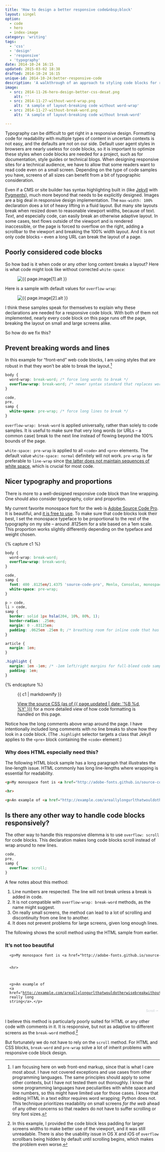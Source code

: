 ```yaml
---
title: 'How to design a better responsive code&nbsp;block'
layout: singel
option:
  - code
  - hero
  - index-image
category: 'writing'
tags:
  - 'css'
  - 'design'
  - 'responsive'
  - 'typography'
date: 2014-10-24 16:15
updated: 2015-03-02 18:38
drafted: 2014-10-24 16:15
unique-id: 2014-10-24:better-responsive-code
description: 'A walkthrough of an approach to styling code blocks for responsive websites and technical documentation.'
image:
  - src: 2014-11-26-hero-design-better-css-desat.png
    alt: ''
  - src: 2014-11-27-without-word-wrap.png
    alt: 'A sample of layout-breaking code without word-wrap'
  - src: 2014-11-27-without-break-word.png
    alt: 'A sample of layout-breaking code without break-word'

---
```


Typography can be difficult to get right in a responsive design. Formatting code for readability with multiple types of content in uncertain contexts is not easy, and the defaults are not on our side. Default user agent styles in browsers are nearly useless for code blocks, so it is important to optimize these styles when code blocks are needed for a project, such as for documentation, style guides or technical blogs. When designing responsive sites for a technical audience, we have to allow that some readers want to read code even on a small screen. Depending on the type of code samples you have, screens of all sizes can benefit from a bit of typographic consideration.

Even if a CMS or site builder has syntax highlighting built in (like [Jekyll](http://jekyllrb.com) with [Pygments](http://pygments.org/)), much more beyond that needs to be explicitly designed. Images are a big deal in responsive design implementation. The `max-width: 100%` declaration does a lot of heavy lifting in a fluid layout. But many site layouts break when resized down to reasonable viewport widths, because of text. *Text*, and especially code, can easily break an otherwise adaptive layout. In some cases, text flows outside of the viewport and is rendered inaccessible, or the page is forced to overflow on the right, adding a scrollbar to the viewport and breaking the 100% width layout. And it is not only code blocks – even a long URL can break the layout of a page.

## Poorly considered code blocks

So how bad is it when code or any other long content breaks a layout? Here is what code might look like without corrected `white-space`:

<figure class="image--narrow screenshot">
  <img
    src="{{ site.image-url }}/{{ page.image[1].src }}" 
    alt="{{ page.image[1].alt }}"
  >
</figure>

Here is a sample with default values for `overflow-wrap`:

<figure class="image--narrow screenshot">
  <img
    src="{{ site.image-url }}/{{ page.image[2].src }}" 
    alt="{{ page.image[2].alt }}"
  >
</figure>

I think these samples speak for themselves to explain why these declarations are needed for a responsive code block. With both of them not implemented, nearly every code block on this page runs off the page, breaking the layout on small and large screens alike.

So how do we fix this?

## Prevent breaking words and lines

In this example for “front-end” web code blocks, I am using styles that are robust in that they won’t be able to break the layout.[^1]

```css
body {
  word-wrap: break-word; /* force long words to break */
  overflow-wrap: break-word; /* newer syntax standard that replaces word-wrap */
}

code,
pre,
samp {
  white-space: pre-wrap; /* force long lines to break */
}
```

`overflow-wrap: break-word` is applied universally, rather than solely to code samples. It is useful to make sure that very long words (or URLs – a common case) break to the next line instead of flowing beyond the 100% bounds of the page.

`white-space: pre-wrap` is applied to all `<code>` and `<pre>` elements. The default value `white-space: normal` definitely will not work. `pre-wrap` is far preferable to `line-wrap` since [the latter does not maintain sequences of white space](https://developer.mozilla.org/en-US/docs/Web/CSS/white-space), which is crucial for most code.

## Nicer typography and proportions

There is more to a well-designed responsive code block than line wrapping. One should also consider typography, color and proportion.

My current favorite monospace font for the web is [Adobe Source Code Pro](http://adobe-fonts.github.io/source-code-pro). It is beautiful, and [it is free to use](http://www.google.com/fonts/specimen/Source+Code+Pro). To make sure that code blocks look their best, I set the monospace typeface to be proportional to the rest of the typography on my site – around .8125em for a site based on a 1em scale. This proportion works slightly differently depending on the typeface and weight chosen.

{% capture c1 %}
```css
body {
  word-wrap: break-word;
  overflow-wrap: break-word;
}

code,
samp {
  font: 400 .8125em/1.4375 'source-code-pro', Menlo, Consolas, monospace; /* Source Code Pro with fallbacks. */
  white-space: pre-wrap;
}

p > code,
li > code,
samp {
  border: solid 1px hsla(204, 10%, 80%, 1);
  border-radius: .25em;
  margin: 0 -.03125em;
  padding: .0625em .25em 0; /* breathing room for inline code that has a different background or an outline */
}

article {
  margin: 1em;
}

.highlight {
  margin: 1em -1em; /* -1em left/right margins for full-bleed code samples */
  padding: 1em;
}
```
{% endcapture %}

<figure class="code">
{{ c1 | markdownify }}
<figcaption><p><a href="https://github.com/opattison/olivermakes/blob/53efd647ca65d7ad271db2a6e33555f118d8d44f/main.scss#L227">View the source CSS (as of {{ page.updated | date: '%B %d, %Y' }})</a> for a more detailed view of how code formatting is handled on this page.</p></figcaption>
</figure>

Notice how the long comments above wrap around the page. I have intentionally included long comments with no line breaks to show how they look in a code block. (The `.highlight` selector targets a class that Jekyll applies to the `<pre>` block containing the `<code>` element.)

### Why does HTML especially need this?

The following HTML block sample has a long paragraph that illustrates the line-length issue. HTML commonly has long line-lengths where wrapping is essential for readability.

```html
<p>My monospace font is <a href="http://adobe-fonts.github.io/source-code-pro">Adobe Source Code Pro</a>. It is beautiful, and <a href="http://www.google.com/fonts/specimen/Source+Code+Pro">it is free to use</a>. To make sure that code blocks look their best, I set the monospace typeface to be proportional to the rest of the typography on my site – around .8125em for a site based on a 1em scale. This proportion works slightly differently depending on the typeface and weight chosen.</p>

<hr>

<p>An example of <a href="http://example.com/areallylongurlthatwouldotherwisebreakwithoutbreakword">a really long string</a>.</p>
```

## Is there any other way to handle code blocks responsively?

The other way to handle this responsive dilemma is to use `overflow: scroll` for code blocks. This declaration makes long code blocks scroll instead of wrap around to new lines.

```css
code,
pre,
samp {
  overflow: scroll;
}
```

A few notes about this method:

1. Line numbers are respected. The line will not break unless a break is added in code.
2. It is not compatible with `overflow-wrap: break-word` methods, as the name might suggest.
3. On really small screens, the method can lead to a lot of scrolling and discontinuity from one line to another.
4. It does not prevent problems for large screens, given long enough lines.

The following shows the scroll method using the HTML sample from earlier.

### It’s not too beautiful

<div class="highlighter-rouge" style="position: relative;">
<pre class="highlight" style=" overflow: scroll; padding-bottom: 1.5em; padding-left: 1em; padding-right: 1em;"><code class="language-html" data-lang="html" style="word-wrap: normal; overflow-wrap: normal; white-space: pre"><span class="nt">&lt;p&gt;</span>My monospace font is <span class="nt">&lt;a</span> <span class="na">href=</span><span class="s">&quot;http://adobe-fonts.github.io/source-code-pro&quot;</span><span class="nt">&gt;</span>Adobe Source Code Pro<span class="nt">&lt;/a&gt;</span>. It is beautiful, and <span class="nt">&lt;a</span> <span class="na">href=</span><span class="s">&quot;http://www.google.com/fonts/specimen/Source+Code+Pro&quot;</span><span class="nt">&gt;</span>it is free to use<span class="nt">&lt;/a&gt;</span>. To make sure that code blocks look their best, I set the monospace typeface to be proportional to the rest of the typography on my site – around .8125em for a site based on a 1em scale. This proportion works slightly differently depending on the typeface and weight chosen.<span class="nt">&lt;/p&gt;</span>

<span class="nt">&lt;hr&gt;</span>

<span class="nt">&lt;p&gt;</span>An example of <span class="nt">&lt;a</span> <span class="na">href=</span><span class="s">&quot;http://example.com/areallylongurlthatwouldotherwisebreakwithoutbreakword&quot;</span><span class="nt">&gt;</span>a really long string<span class="nt">&lt;/a&gt;</span>.<span class="nt">&lt;/p&gt;</span></code></pre>
<div style="color: hsla(204, 10%, 80%, 1); font-size: .75em; font-weight: 400; padding: .5em; position: absolute; bottom: 0; right: 0;">Scroll ⇀</div>
</div>

I believe this method is particularly poorly suited for HTML or any other code with comments in it. It is responsive, but not as adaptive to different screens as the `break-word` method.[^2]

But fortunately we do not have to rely on the `scroll` method. For HTML and CSS blocks, `break-word` and `pre-wrap` solve a lot of inherit problems with responsive code block design.

[^1]: I am focusing here on web front-end markup, since that is what I care most about. I have not covered exceptions and use cases from other programming languages. The same principles should apply to some other contexts, but I have not tested them out thoroughly. I know that some programming languages have peculiarities with white space and line numbers, so this might have limited use for those cases. I know that editing HTML in a text editor requires word wrapping; Python does not. This technique prioritizes readability on small screens *for the web* ahead of any other concerns so that readers do not have to suffer scrolling or tiny font sizes.
[^2]: In this example, I provided the code block less padding for larger screens widths to make better use of the viewport, and it was still unreadable. There is also the usability issue in OS X and iOS of `overflow` scrollbars being hidden by default until scrolling begins, which makes the problem even worse.